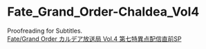 # Fate_Grand_Order-Chaldea_Vol4
Proofreading for Subtitles.  
[Fate/Grand Order カルデア放送局 Vol.4 第七特異点配信直前SP](http://live.nicovideo.jp/watch/lv283404563)
